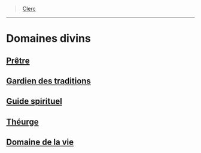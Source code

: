 ﻿---
!Generic
Id: cleric_hd.md#domaines-divins
ParentLink: cleric_hd.md#clerc
Name: Domaines divins
ParentName: Clerc
NameLevel: 1
---
> [Clerc](hd_cleric.md)

---

# Domaines divins

## [Prêtre](hd_cleric_priest.md)

## [Gardien des traditions](hd_cleric_traditions.md)

## [Guide spirituel](hd_cleric_guide.md)

## [Théurge](hd_cleric_theurgist.md)

## [Domaine de la vie](hd_cleric_life.md)

